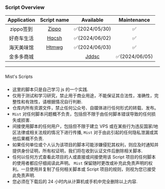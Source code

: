 ### Script Overview
|   Application          |                                    Script name                                           |   Available   | Maintenance |
|:----------------------:|:----------------------------------------------------------------------------------------:|:-------------:|:-----------:|
|     zippo签到         | [Zippo](https://github.com/yang7758258/ohhh154/blob/main/zippo.js) | ✅(2024/05/30) |      ✅     |
|     好奇车生活        | [Hqcsh](https://github.com/yang7758258/ohhh154/blob/main/hqcsh.js) | ✅(2024/06/02) |      ✅     |
| 海天美味馆|[Htmwg](https://github.com/yang7758258/ohhh154/blob/main/htmwg.js)|✅(2024/06/03)|✅ |
|金多多商城||[Jddsc](https://github.com/yang7758258/ohhh154/blob/main/jddsc.js)|✅(2024/06/05)|✅|

------
###
Mist's Scripts
###
- 这里的脚本只是自己学习 js 的一个实践.
- 仅用于测试和学习研究，禁止用于商业用途，不能保证其合法性，准确性，完整性和有效性，请根据情况自行判断.
- 仓库内所有资源文件，禁止任何公众号、自媒体进行任何形式的转载、发布。
- `Mist` 对任何脚本问题概不负责，包括但不限于由任何脚本错误导致的任何损失或损害.
- 间接使用脚本的任何用户，包括但不限于建立 VPS 或在某些行为违反国家/地区法律或相关法规的情况下进行传播, `Mist` 对于由此引起的任何隐私泄漏或其他后果概不负责.
- 如果任何单位或个人认为该项目的脚本可能涉嫌侵犯其权利，则应及时通知并提供身份证明，所有权证明，我们将在收到认证文件后删除相关脚本.
- 任何以任何方式查看此项目的人或直接或间接使用该 Script 项目的任何脚本的使用者都应仔细阅读此声明。 `Mist` 保留随时更改或补充此免责声明的权利。一旦使用并复制了任何相关脚本或 Script 项目的规则，则视为您已接受此免责声明.
- 您必须在下载后的 24 小时内从计算机或手机中完全删除以上内容.
